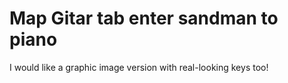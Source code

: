 # Map Gitar tab enter sandman to piano

I would like a graphic image version with real-looking keys too!